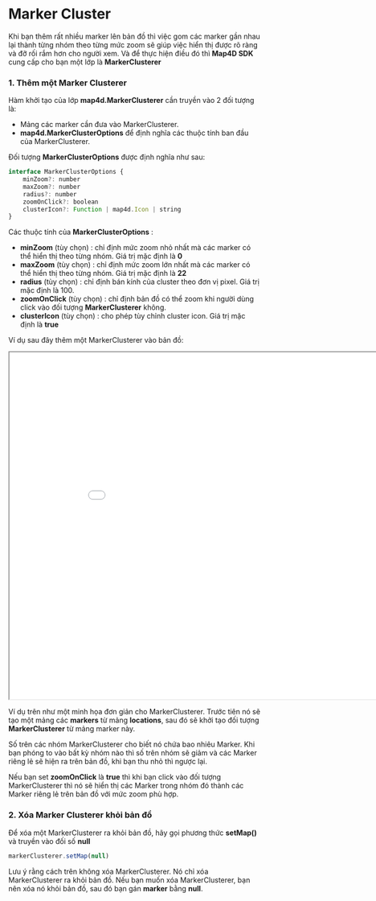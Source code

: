 # Marker Cluster

Khi bạn thêm rất nhiều marker lên bản đồ thì việc gom các marker gần nhau lại thành từng nhóm theo từng mức zoom sẽ giúp
việc hiển thị được rõ ràng và đỡ rối rắm hơn cho người xem. Và để thực hiện điều đó thì **Map4D SDK** cung cấp cho bạn một
lớp là **MarkerClusterer**

### 1. Thêm một Marker Clusterer

Hàm khởi tạo của lớp **map4d.MarkerClusterer** cần truyền vào 2 đối tượng là:

- Mảng các marker cần đưa vào MarkerClusterer.
- **map4d.MarkerClusterOptions** để định nghĩa các thuộc tính ban đầu của MarkerClusterer. 

Đối tượng **MarkerClusterOptions** được định nghĩa như sau:

```javascript
interface MarkerClusterOptions {
    minZoom?: number
    maxZoom?: number
    radius?: number
    zoomOnClick?: boolean
    clusterIcon?: Function | map4d.Icon | string
}
```

Các thuộc tính của **MarkerClusterOptions** :
- **minZoom** (tùy chọn) : chỉ định mức zoom nhỏ nhất mà các marker có thể hiển thị theo từng nhóm. Giá trị mặc định là **0** 
- **maxZoom** (tùy chọn) : chỉ định mức zoom lớn nhất mà các marker có thể hiển thị theo từng nhóm. Giá trị mặc định là **22**
- **radius** (tùy chọn) : chỉ định bán kính của cluster theo đơn vị pixel. Giá trị mặc định là 100.
- **zoomOnClick** (tùy chọn) : chỉ định bản đồ có thể zoom khi người dùng click vào đối tượng **MarkerClusterer** không.
- **clusterIcon** (tùy chọn) : cho phép tùy chỉnh cluster icon.
Giá trị mặc định là **true**

Ví dụ sau đây thêm một MarkerClusterer vào bản đồ:

<iframe src="//jsfiddle.net/huydang/qjer6wx1/embedded/" style="min-width: 914px;" height="690px"></iframe>

Ví dụ trên như một minh họa đơn giản cho MarkerClusterer. Trước tiên nó sẽ tạo một mảng các **markers** từ mảng **locations**,
sau đó sẽ khởi tạo đối tượng **MarkerClusterer** từ mảng marker này.

Số trên các nhóm MarkerClusterer cho biết nó chứa bao nhiêu Marker. Khi bạn phóng to vào bất kỳ nhóm nào thì số trên nhóm
sẽ giảm và các Marker riêng lẻ sẽ hiện ra trên bản đồ, khi bạn thu nhỏ thì ngược lại.

Nếu bạn set **zoomOnClick** là **true** thì khi bạn click vào đối tượng MarkerClusterer thì nó sẽ hiển thị các Marker trong
nhóm đó thành các Marker riêng lẻ trên bản đồ với mức zoom phù hợp.

### 2. Xóa Marker Clusterer khỏi bản đồ

Để xóa một MarkerClusterer ra khỏi bản đồ, hãy gọi phương thức **setMap()** và truyền vào đối số __null__

```javascript
markerClusterer.setMap(null)
```

Lưu ý rằng cách trên không xóa MarkerClusterer. Nó chỉ xóa MarkerClusterer ra khỏi bản đồ. Nếu bạn muốn xóa MarkerClusterer,
bạn nên xóa nó khỏi bản đồ, sau đó bạn gán **marker** bằng __null__.



